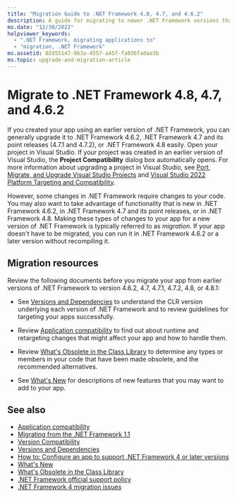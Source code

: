 ```yaml
---
title: "Migration Guide to .NET Framework 4.8, 4.7, and 4.6.2"
description: A guide for migrating to newer .NET Framework versions that includes resources for new features and application compatibility.
ms.date: "12/30/2022"
helpviewer_keywords: 
  - ".NET Framework, migrating applications to"
  - "migration, .NET Framework"
ms.assetid: 02d55147-9b3a-4557-a45f-fa936fadae3b
ms.topic: upgrade-and-migration-article
---
```

# Migrate to .NET Framework 4.8, 4.7, and 4.6.2

If you created your app using an earlier version of .NET Framework, you can generally upgrade it to .NET Framework 4.6.2, .NET Framework 4.7 and its point releases (4.7.1 and 4.7.2), or .NET Framework 4.8 easily. Open your project in Visual Studio. If your project was created in an earlier version of Visual Studio, the **Project Compatibility** dialog box automatically opens. For more information about upgrading a project in Visual Studio, see [Port, Migrate, and Upgrade Visual Studio Projects](/visualstudio/porting/port-migrate-and-upgrade-visual-studio-projects) and [Visual Studio 2022 Platform Targeting and Compatibility](/visualstudio/releases/2022/compatibility).

However, some changes in .NET Framework require changes to your code. You may also want to take advantage of functionality that is new in .NET Framework 4.6.2, in .NET Framework 4.7 and its point releases, or in .NET Framework 4.8. Making these types of changes to your app for a new version of .NET Framework is typically referred to as *migration*. If your app doesn't have to be migrated, you can run it in .NET Framework 4.6.2 or a later version without recompiling it.

## Migration resources

Review the following documents before you migrate your app from earlier versions of .NET Framework to version 4.6.2, 4.7, 4.7.1, 4.7.2, 4.8, or 4.8.1:

- See [Versions and Dependencies](../install/versions-and-dependencies.md) to understand the CLR version underlying each version of .NET Framework and to review guidelines for targeting your apps successfully.

- Review [Application compatibility](application-compatibility.md) to find out about runtime and retargeting changes that might affect your app and how to handle them.

- Review [What's Obsolete in the Class Library](../whats-new/whats-obsolete.md) to determine any types or members in your code that have been made obsolete, and the recommended alternatives.

- See [What's New](../whats-new/index.md) for descriptions of new features that you may want to add to your app.

## See also

- [Application compatibility](application-compatibility.md)
- [Migrating from the .NET Framework 1.1](migrating-from-the-net-framework-1-1.md)
- [Version Compatibility](version-compatibility.md)
- [Versions and Dependencies](../install/versions-and-dependencies.md)
- [How to: Configure an app to support .NET Framework 4 or later versions](how-to-configure-an-app-to-support-net-framework-4-or-4-5.md)
- [What's New](../whats-new/index.md)
- [What's Obsolete in the Class Library](../whats-new/whats-obsolete.md)
- [.NET Framework official support policy](https://dotnet.microsoft.com/platform/support/policy/dotnet-framework)
- [.NET Framework 4 migration issues](net-framework-4-migration-issues.md)
